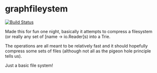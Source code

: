 # graphfileystem

[![Build Status](https://travis-ci.org/caeost/graphfileystem.svg?branch=master)](https://travis-ci.org/caeost/graphfileystem)

Made this for fun one night, basically it attempts to compress a filesystem (or really any set of [name -> io.Reader]s) into a Trie.

The operations are all meant to be relatively fast and it should hopefully compress some sets of files (although not all as the pigeon hole principle tells us).

Just a basic file system! 
